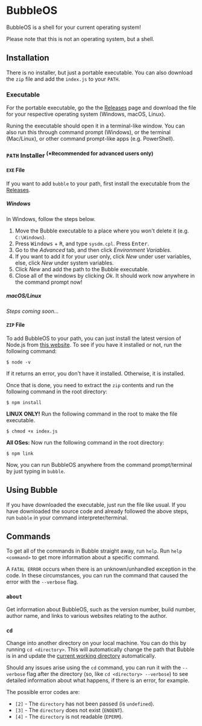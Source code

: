 # BubbleOS

BubbleOS is a shell for your current operating system!

Please note that this is not an operating system, but a shell.

## Installation

There is no installer, but just a portable executable. You can also download the `zip` file and add the `index.js` to your `PATH`.

### Executable

For the portable executable, go the the [Releases](https://github.com/Bubble-OS/bubbleos/releases) page and download the file for your respective operating system (Windows, macOS, Linux).

Runing the executable should open it in a terminal-like window. You can also run this through command prompt (Windows), or the terminal (Mac/Linux), or other command prompt-like apps (e.g. PowerShell).

### `PATH` Installer <sup>(\*Recommended for advanced users only)</sup>

#### `EXE` File

If you want to add `bubble` to your path, first install the executable from the [Releases](https://github.com/Bubble-OS/bubbleos/releases).

##### Windows

In Windows, follow the steps below.

1.  Move the Bubble executable to a place where you won't delete it (e.g. `C:\Windows`).
2.  Press <kbd>Windows</kbd> + <kbd>R</kbd>, and type `sysdm.cpl`. Press <kbd>Enter</kbd>.
3.  Go to the _Advanced_ tab, and then click _Environment Variables_.
4.  If you want to add it for your user only, click _New_ under user variables, else, click _New_ under system variables.
5.  Click _New_ and add the path to the Bubble executable.
6.  Close all of the windows by clicking _Ok_. It should work now anywhere in the command prompt now!

##### macOS/Linux

_Steps coming soon..._

#### `ZIP` File

To add BubbleOS to your path, you can just install the latest version of Node.js from [this website](https://nodejs.org/en/). To see if you have it installed or not, run the following command:

```
$ node -v
```

If it returns an error, you don't have it installed. Otherwise, it is installed.

Once that is done, you need to extract the `zip` contents and run the following command in the root directory:

```
$ npm install
```

**LINUX ONLY!** Run the following command in the root to make the file executable.

```
$ chmod +x index.js
```

**All OSes:** Now run the following command in the root directory:

```
$ npm link
```

Now, you can run BubbleOS anywhere from the command prompt/terminal by just typing in `bubble`.

## Using Bubble

If you have downloaded the executable, just run the file like usual. If you have downloaded the source code and already followed the above steps, run `bubble` in your command interpreter/terminal.

## Commands

To get all of the commands in Bubble straight away, run `help`. Run `help <command>` to get more information about a specific command.

A `FATAL ERROR` occurs when there is an unknown/unhandled exception in the code. In these circumstances, you can run the command that caused the error with the `--verbose` flag.

### `about`

Get information about BubbleOS, such as the version number, build number, author name, and links to various websites relating to the author.

### `cd`

Change into another directory on your local machine. You can do this by running `cd <directory>`. This will automatically change the path that Bubble is in and update the [current working directory](https://en.wikipedia.org/wiki/Working_directory) automatically.

Should any issues arise using the `cd` command, you can run it with the `--verbose` flag after the directory (so, like `cd <directory> --verbose`) to see detailed information about what happens, if there is an error, for example.

The possible error codes are:

- `[2]` - The `directory` has not been passed (is `undefined`).
- `[3]` - The `directory` does not exist (`ENOENT`).
- `[4]` - The `directory` is not readable (`EPERM`).
